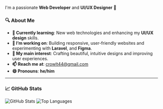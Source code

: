 I'm a passionate **Web Developer** and **UI/UX Designer** 🎨

### 🔍 About Me

- **🔭 Currently learning**: New web technologies and enhancing my **UI/UX design** skills.
- **🌱 I’m working on**: Building responsive, user-friendly websites and experimenting with **Laravel**, and **Figma**.
- **👀 My main interest**: Crafting beautiful, intuitive designs and improving user experiences.
- **📫 Reach me at**: [crowlt44@gmail.com](mailto:crowlt44@proton.me)
- **😄 Pronouns**: **he/him**

---

### 📈 GitHub Stats

![GitHub Stats](https://github-readme-stats.vercel.app/api?username=dhmsAdhty&show_icons=true&theme=radical)
![Top Languages](https://github-readme-stats.vercel.app/api/top-langs/?username=dhmsAdhty&layout=compact&theme=radical)
